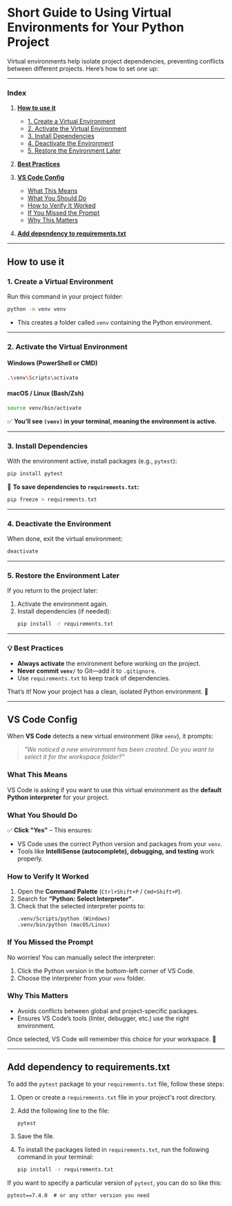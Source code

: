 # **Short Guide to Using Virtual Environments for Your Python Project**

Virtual environments help isolate project dependencies, preventing conflicts between different projects. Here’s how to set one up:

---

### **Index**

1. **[How to use it](#how-to-use-it)**

   - [1. Create a Virtual Environment](#1.-create-a-virtual-environment)
   - [2. Activate the Virtual Environment](#2.-activate-the-virtual-environment)
   - [3. Install Dependencies](#3.-install-dependencies)
   - [4. Deactivate the Environment](#4.-deactivate-the-environment)
   - [5. Restore the Environment Later](#5.-restore-the-environment-later)

2. **[Best Practices](#💡-best-practices)**

3. **[VS Code Config](#vs-code-config)**

   - [What This Means](#what-this-means)
   - [What You Should Do](#what-you-should-do)
   - [How to Verify It Worked](#how-to-verify-it-worked)
   - [If You Missed the Prompt](#if-you-missed-the-prompt)
   - [Why This Matters](#why-this-matters)

4. **[Add dependency to requirements.txt](#add-dependency-to-requirements.txt)**

---

## How to use it

### **1. Create a Virtual Environment**

Run this command in your project folder:

```bash
python -m venv venv
```

- This creates a folder called `venv` containing the Python environment.

---

### **2. Activate the Virtual Environment**

#### **Windows (PowerShell or CMD)**

```bash
.\venv\Scripts\activate
```

#### **macOS / Linux (Bash/Zsh)**

```bash
source venv/bin/activate
```

✅ **You’ll see `(venv)` in your terminal, meaning the environment is active.**

---

### **3. Install Dependencies**

With the environment active, install packages (e.g., `pytest`):

```bash
pip install pytest
```

📌 **To save dependencies to `requirements.txt`:**

```bash
pip freeze > requirements.txt
```

---

### **4. Deactivate the Environment**

When done, exit the virtual environment:

```bash
deactivate
```

---

### **5. Restore the Environment Later**

If you return to the project later:

1. Activate the environment again.
2. Install dependencies (if needed):
   ```bash
   pip install -r requirements.txt
   ```

---

### **💡 Best Practices**

- **Always activate** the environment before working on the project.
- **Never commit `venv/`** to Git—add it to `.gitignore`.
- Use `requirements.txt` to keep track of dependencies.

That’s it! Now your project has a clean, isolated Python environment. 🚀

---

## VS Code Config

When **VS Code** detects a new virtual environment (like `venv`), it prompts:

> _"We noticed a new environment has been created. Do you want to select it for the workspace folder?"_

### **What This Means**

VS Code is asking if you want to use this virtual environment as the **default Python interpreter** for your project.

### **What You Should Do**

✅ **Click "Yes"** – This ensures:

- VS Code uses the correct Python version and packages from your `venv`.
- Tools like **IntelliSense (autocomplete), debugging, and testing** work properly.

### **How to Verify It Worked**

1. Open the **Command Palette** (`Ctrl+Shift+P` / `Cmd+Shift+P`).
2. Search for **"Python: Select Interpreter"**.
3. Check that the selected interpreter points to:
   ```
   .venv/Scripts/python (Windows)
   .venv/bin/python (macOS/Linux)
   ```

### **If You Missed the Prompt**

No worries! You can manually select the interpreter:

1. Click the Python version in the bottom-left corner of VS Code.
2. Choose the interpreter from your `venv` folder.

### **Why This Matters**

- Avoids conflicts between global and project-specific packages.
- Ensures VS Code’s tools (linter, debugger, etc.) use the right environment.

Once selected, VS Code will remember this choice for your workspace. 🎉

---

## Add dependency to requirements.txt

To add the `pytest` package to your `requirements.txt` file, follow these steps:

1. Open or create a `requirements.txt` file in your project's root directory.

2. Add the following line to the file:

   ```
   pytest
   ```

3. Save the file.

4. To install the packages listed in `requirements.txt`, run the following command in your terminal:
   ```bash
   pip install -r requirements.txt
   ```

If you want to specify a particular version of `pytest`, you can do so like this:

```
pytest==7.4.0  # or any other version you need
```

